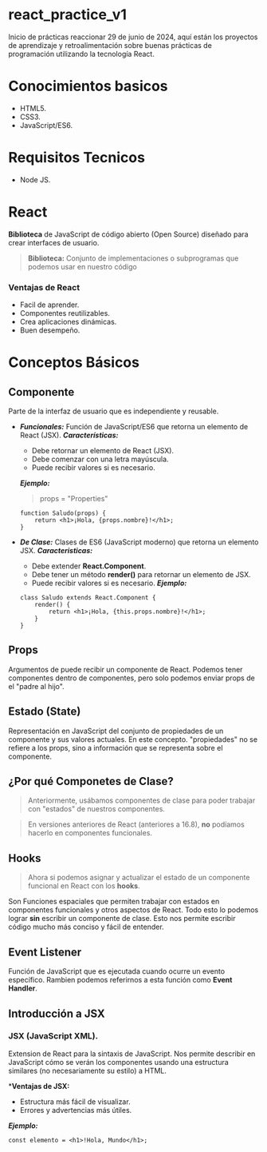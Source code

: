 # react_practice_v1
Inicio de prácticas reaccionar 29 de junio de 2024, aquí están los proyectos de aprendizaje y retroalimentación sobre buenas prácticas de programación utilizando la tecnología React.

# Conocimientos basicos
  - HTML5.
  - CSS3.
  - JavaScript/ES6.

# Requisitos Tecnicos
  - Node JS.
# React

**Biblioteca** de JavaScript de código abierto (Open Source) diseñado para crear interfaces de usuario.

  > **Biblioteca:**
  Conjunto de implementaciones o subprogramas que podemos usar en nuestro código

### Ventajas de React
  - Facil de aprender.
  - Componentes reutilizables.
  - Crea aplicaciones dinámicas.
  - Buen desempeño.

# Conceptos Básicos

## Componente
Parte de la interfaz de usuario que es independiente y reusable.
  - ***Funcionales:***  Función de JavaScript/ES6 que retorna un elemento de React (JSX).
    ***Características:***
    - Debe retornar un elemento de React (JSX).
    - Debe comenzar con una letra mayúscula.
    - Puede recibir valores si es necesario.
      
    ***Ejemplo:***
    > props = "Properties"
    ```
    function Saludo(props) {
        return <h1>¡Hola, {props.nombre}!</h1>;
    }
    ```
  - ***De Clase:*** Clases de ES6 (JavaScript moderno) que retorna un elemento JSX.
    ***Caracteristicas:***
    - Debe extender **React.Component**.
    - Debe tener un método **render()** para retornar un elemento de JSX.
    - Puede recibir valores si es necesario.
    ***Ejemplo:***
    ```
    class Saludo extends React.Component {
        render() {
            return <h1>¡Hola, {this.props.nombre}!</h1>;
        }
    }
    ```
## Props
Argumentos de puede recibir un componente de React.
Podemos tener componentes dentro de componentes, pero solo podemos enviar props de el "padre al hijo".

## Estado (State)
Representación en JavaScript del conjunto de propiedades de un componente y sus valores actuales.
En este concepto. "propiedades" no se refiere a los props, sino a información que se representa sobre el componente.

## ¿Por qué Componetes de Clase? 

>Anteriormente, usábamos componentes de clase para poder trabajar con "estados" de nuestros componentes.

> En versiones anteriores de React (anteriores a 16.8), **no** podíamos hacerlo en componentes funcionales.

## Hooks
> Ahora si podemos asignar y actualizar el estado de un componente funcional en React con los **hooks**.

Son Funciones espaciales que permiten trabajar con estados en componentes funcionales y otros aspectos de React. Todo esto lo podemos lograr **sin** escribir un componente de clase. Esto nos permite escribir código mucho más conciso y fácil de entender.

## Event Listener
Función de JavaScript que es ejecutada cuando ocurre un evento específico. Rambien podemos referirnos a esta función como **Event Handler**.

## Introducción a JSX
### JSX (JavaScript XML).
Extension de React para la sintaxis de JavaScript. Nos permite describir en JavaScript cómo se verán los componentes usando una estructura similares (no necesariamente su estilo) a HTML.

  ***Ventajas de JSX:**
  - Estructura más fácil de visualizar.
  - Errores y advertencias más útiles.

  ***Ejemplo:***
  ```
  const elemento = <h1>!Hola, Mundo</h1>;
  ```

  




















